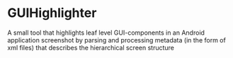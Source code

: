 # GUIHighlighter
A small tool that highlights leaf level GUI-components in an Android application screenshot by parsing and processing metadata (in the form of xml files) that describes the hierarchical screen structure
